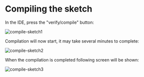 # Compiling the sketch

In the IDE, press the "verify/compile" button:

![compile-sketch1](https://github.com/amunters/bitx40/blob/master/installation_instructions/compile_sketch1.png)

Compilation will now start, it may take several minutes to complete:

![compile-sketch2](https://github.com/amunters/bitx40/blob/master/installation_instructions/compile_sketch2.png)

When the compilation is completed following screen will be shown:

![compile-sketch3](https://github.com/amunters/bitx40/blob/master/installation_instructions/compile_sketch3.png)
